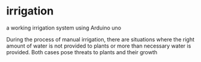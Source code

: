 # irrigation
a working irrigation system using Arduino uno


During the process of manual irrigation, there are situations where the right amount of water is not provided to plants or more than necessary water is provided. Both cases pose threats to plants and their growth
